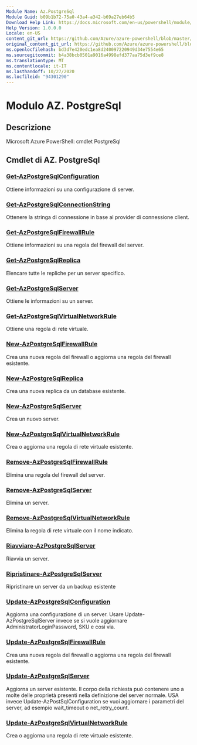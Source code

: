 ```yaml
---
Module Name: Az.PostgreSql
Module Guid: b09b1b72-75a0-43a4-a342-b69a27eb64b5
Download Help Link: https://docs.microsoft.com/en-us/powershell/module/az.postgresql
Help Version: 1.0.0.0
Locale: en-US
content_git_url: https://github.com/Azure/azure-powershell/blob/master/src/PostgreSql/help/Az.PostgreSql.md
original_content_git_url: https://github.com/Azure/azure-powershell/blob/master/src/PostgreSql/help/Az.PostgreSql.md
ms.openlocfilehash: bd3d7e420edc1ea8d240097220949d34e7554e65
ms.sourcegitcommit: b4a38bcb0501a9016a4998efd377aa75d3ef9ce8
ms.translationtype: MT
ms.contentlocale: it-IT
ms.lasthandoff: 10/27/2020
ms.locfileid: "94301290"
---
```

# Modulo AZ. PostgreSql
## Descrizione
Microsoft Azure PowerShell: cmdlet PostgreSql

## Cmdlet di AZ. PostgreSql
### [Get-AzPostgreSqlConfiguration](Get-AzPostgreSqlConfiguration.md)
Ottiene informazioni su una configurazione di server.

### [Get-AzPostgreSqlConnectionString](Get-AzPostgreSqlConnectionString.md)
Ottenere la stringa di connessione in base al provider di connessione client.

### [Get-AzPostgreSqlFirewallRule](Get-AzPostgreSqlFirewallRule.md)
Ottiene informazioni su una regola del firewall del server.

### [Get-AzPostgreSqlReplica](Get-AzPostgreSqlReplica.md)
Elencare tutte le repliche per un server specifico.

### [Get-AzPostgreSqlServer](Get-AzPostgreSqlServer.md)
Ottiene le informazioni su un server.

### [Get-AzPostgreSqlVirtualNetworkRule](Get-AzPostgreSqlVirtualNetworkRule.md)
Ottiene una regola di rete virtuale.

### [New-AzPostgreSqlFirewallRule](New-AzPostgreSqlFirewallRule.md)
Crea una nuova regola del firewall o aggiorna una regola del firewall esistente.

### [New-AzPostgreSqlReplica](New-AzPostgreSqlReplica.md)
Crea una nuova replica da un database esistente.

### [New-AzPostgreSqlServer](New-AzPostgreSqlServer.md)
Crea un nuovo server.

### [New-AzPostgreSqlVirtualNetworkRule](New-AzPostgreSqlVirtualNetworkRule.md)
Crea o aggiorna una regola di rete virtuale esistente.

### [Remove-AzPostgreSqlFirewallRule](Remove-AzPostgreSqlFirewallRule.md)
Elimina una regola del firewall del server.

### [Remove-AzPostgreSqlServer](Remove-AzPostgreSqlServer.md)
Elimina un server.

### [Remove-AzPostgreSqlVirtualNetworkRule](Remove-AzPostgreSqlVirtualNetworkRule.md)
Elimina la regola di rete virtuale con il nome indicato.

### [Riavviare-AzPostgreSqlServer](Restart-AzPostgreSqlServer.md)
Riavvia un server.

### [Ripristinare-AzPostgreSqlServer](Restore-AzPostgreSqlServer.md)
Ripristinare un server da un backup esistente

### [Update-AzPostgreSqlConfiguration](Update-AzPostgreSqlConfiguration.md)
Aggiorna una configurazione di un server.
Usare Update-AzPostgreSqlServer invece se si vuole aggiornare AdministratorLoginPassword, SKU e così via.

### [Update-AzPostgreSqlFirewallRule](Update-AzPostgreSqlFirewallRule.md)
Crea una nuova regola del firewall o aggiorna una regola del firewall esistente.

### [Update-AzPostgreSqlServer](Update-AzPostgreSqlServer.md)
Aggiorna un server esistente.
Il corpo della richiesta può contenere uno a molte delle proprietà presenti nella definizione del server normale.
USA invece Update-AzPostSqlConfiguration se vuoi aggiornare i parametri del server, ad esempio wait_timeout o net_retry_count.

### [Update-AzPostgreSqlVirtualNetworkRule](Update-AzPostgreSqlVirtualNetworkRule.md)
Crea o aggiorna una regola di rete virtuale esistente.

